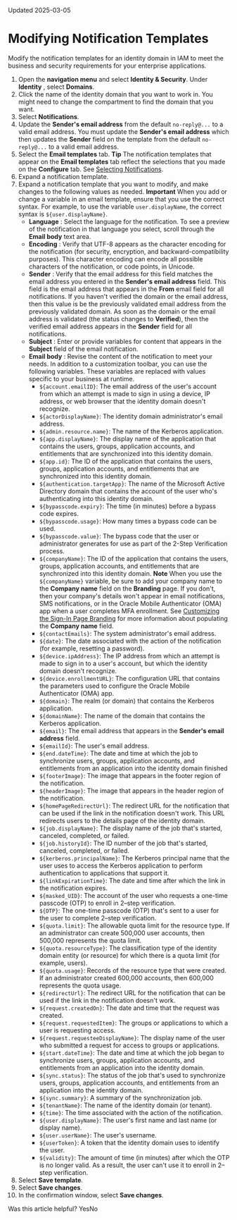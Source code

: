 Updated 2025-03-05
# Modifying Notification Templates
Modify the notification templates for an identity domain in IAM to meet the business and security requirements for your enterprise applications.
  1. Open the **navigation menu** and select **Identity & Security**. Under **Identity** , select **Domains**.
  2. Click the name of the identity domain that you want to work in. You might need to change the compartment to find the domain that you want.
  3. Select **Notifications**.
  4. Update the **Sender's email address** from the default `no-reply@...` to a valid email address. You must update the **Sender's email address** which then updates the **Sender** field on the template from the default `no-reply@...` to a valid email address.
  5. Select the **Email templates** tab.
**Tip** The notification templates that appear on the **Email templates** tab reflect the selections that you made on the **Configure** tab. See [Selecting Notifications](https://docs.oracle.com/en-us/iaas/Content/Identity/notifications/select-notifications.htm#select-notifications "Select the notifications that you want the identity domain to send to users and administrators.").
  6. Expand a notification template.
  7. Expand a notification template that you want to modify, and make changes to the following values as needed. 
**Important** When you add or change a variable in an email template, ensure that you use the correct syntax. For example, to use the variable `user.displayName`, the correct syntax is `${user.displayName}`.
     * **Language** : Select the language for the notification. To see a preview of the notification in that language you select, scroll through the **Email body** text area.
     * **Encoding** : Verify that UTF-8 appears as the character encoding for the notification (for security, encryption, and backward-compatibility purposes). This character encoding can encode all possible characters of the notification, or code points, in Unicode.
     * **Sender** : Verify that the email address for this field matches the email address you entered in the **Sender's email address** field. This field is the email address that appears in the **From** email field for all notifications. If you haven't verified the domain or the email address, then this value is be the previously validated email address from the previously validated domain. As soon as the domain or the email address is validated (the status changes to **Verified**), then the verified email address appears in the **Sender** field for all notifications. 
     * **Subject** : Enter or provide variables for content that appears in the **Subject** field of the email notification.
     * **Email body** : Revise the content of the notification to meet your needs. In addition to a customization toolbar, you can use the following variables. These variables are replaced with values specific to your business at runtime. 
       * `${account.emailID}`: The email address of the user's account from which an attempt is made to sign in using a device, IP address, or web browser that the identity domain doesn't recognize.
       * `${actorDisplayName}`: The identity domain administrator's email address.
       * `${admin.resource.name}`: The name of the Kerberos application.
       * `${app.displayName}`: The display name of the application that contains the users, groups, application accounts, and entitlements that are synchronized into this identity domain.
       * `${app.id}`: The ID of the application that contains the users, groups, application accounts, and entitlements that are synchronized into this identity domain.
       * `${authentication.targetApp}`: The name of the Microsoft Active Directory domain that contains the account of the user who's authenticating into this identity domain.
       * `${bypasscode.expiry}`: The time (in minutes) before a bypass code expires.
       * `${bypasscode.usage}`: How many times a bypass code can be used.
       * `${bypasscode.value}`: The bypass code that the user or administrator generates for use as part of the 2-Step Verification process.
       * `${companyName}`: The ID of the application that contains the users, groups, application accounts, and entitlements that are synchronized into this identity domain.
**Note** When you use the `${companyName}` variable, be sure to add your company name to the **Company name** field on the **Branding** page. If you don't, then your company's details won't appear in email notifications, SMS notifications, or in the Oracle Mobile Authenticator (OMA) app when a user completes MFA enrollment. See [Customizing the Sign-In Page Branding](https://docs.oracle.com/en-us/iaas/Content/Identity/brand/customizing-the-signin-page.htm#customize-sign-page "Customize the sign-in page options for an identity domain in IAM.") for more information about populating the **Company name** field.
       * `${contactEmails}`: The system administrator's email address.
       * `${date}`: The date associated with the action of the notification (for example, resetting a password).
       * `${device.ipAddress}`: The IP address from which an attempt is made to sign in to a user's account, but which the identity domain doesn't recognize.
       * `${device.enrollmentURL}`: The configuration URL that contains the parameters used to configure the Oracle Mobile Authenticator (OMA) app.
       * `${domain}`: The realm (or domain) that contains the Kerberos application.
       * `${domainName}`: The name of the domain that contains the Kerberos application.
       * `${email}`: The email address that appears in the **Sender's email address** field.
       * `${emailId}`: The user's email address.
       * `${end.dateTime}`: The date and time at which the job to synchronize users, groups, application accounts, and entitlements from an application into the identity domain finished
       * `${footerImage}`: The image that appears in the footer region of the notification.
       * `${headerImage}`: The image that appears in the header region of the notification.
       * `${homePageRedirectUrl}`: The redirect URL for the notification that can be used if the link in the notification doesn't work. This URL redirects users to the details page of the identity domain.
       * `${job.displayName}`: The display name of the job that's started, canceled, completed, or failed.
       * `${job.historyId}`: The ID number of the job that's started, canceled, completed, or failed.
       * `${kerberos.principalName}`: The Kerberos principal name that the user uses to access the Kerberos application to perform authentication to applications that support it.
       * `${linkExpirationTime}`: The date and time after which the link in the notification expires.
       * `${masked_UID}`: The account of the user who requests a one-time passcode (OTP) to enroll in 2–step verification.
       * `${OTP}`: The one-time passcode (OTP) that's sent to a user for the user to complete 2–step verification.
       * `${quota.limit}`: The allowable quota limit for the resource type. If an administrator can create 500,000 user accounts, then 500,000 represents the quota limit. 
       * `${quota.resourceType}`: The classification type of the identity domain entity (or resource) for which there is a quota limit (for example, users).
       * `${quota.usage}`: Records of the resource type that were created. If an administrator created 600,000 accounts, then 600,000 represents the quota usage.
       * `${redirectUrl}`: The redirect URL for the notification that can be used if the link in the notification doesn't work.
       * `${request.createdOn}`: The date and time that the request was created.
       * `${request.requestedItem}`: The groups or applications to which a user is requesting access.
       * `${request.requesteeDisplayName}`: The display name of the user who submitted a request for access to groups or applications.
       * `${start.dateTime}`: The date and time at which the job began to synchronize users, groups, application accounts, and entitlements from an application into the identity domain.
       * `${sync.status}`: The status of the job that's used to synchronize users, groups, application accounts, and entitlements from an application into the identity domain.
       * `${sync.summary}`: A summary of the synchronization job.
       * `${tenantName}`: The name of the identity domain (or tenant).
       * `${time}`: The time associated with the action of the notification.
       * `${user.displayName}`: The user's first name and last name (or display name).
       * `${user.userName}`: The user's username.
       * `${userToken}`: A token that the identity domain uses to identify the user.
       * `${validity}`: The amount of time (in minutes) after which the OTP is no longer valid. As a result, the user can't use it to enroll in 2–step verification.
  8. Select **Save template**.
  9. Select **Save changes**.
  10. In the confirmation window, select **Save changes**.


Was this article helpful?
YesNo

